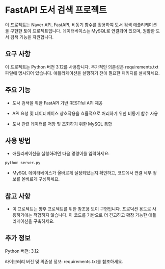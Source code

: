 # FastAPI 도서 검색 프로젝트

이 프로젝트는 Naver API, FastAPI, 비동기 함수를 활용하여 도서 검색 애플리케이션을 구현한 토이 프로젝트입니다. 데이터베이스는 MySQL로 연결되어 있으며, 원활한 도서 검색 기능을 지원합니다.

## 요구 사항

이 프로젝트는 Python 버전 3.12를 사용합니다. 추가적인 의존성은 requirements.txt 파일에 명시되어 있습니다. 애플리케이션을 실행하기 전에 필요한 패키지를 설치하세요.

## 주요 기능

- 도서 검색을 위한 FastAPI 기반 RESTful API 제공

- API 요청 및 데이터베이스 상호작용을 효율적으로 처리하기 위한 비동기 함수 사용

- 도서 관련 데이터를 저장 및 조회하기 위한 MySQL 통합

## 사용 방법

- 애플리케이션을 실행하려면 다음 명령어를 입력하세요:

```bash
python server.py
```

- MySQL 데이터베이스가 올바르게 설정되었는지 확인하고, 코드에서 연결 세부 정보를 올바르게 구성하세요.

## 참고 사항

- 이 프로젝트는 향후 프로젝트를 위한 참조용 토이 구현입니다. 프로덕션 용도로 사용하기에는 적합하지 않습니다. 이 코드를 기반으로 더 견고하고 확장 가능한 애플리케이션을 구축하세요.

## 추가 정보

Python 버전: 3.12

라이브러리 버전 및 의존성 정보: requirements.txt를 참조하세요.